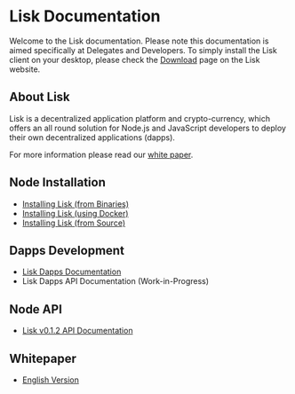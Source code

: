 # Lisk Documentation

Welcome to the Lisk documentation. Please note this documentation is aimed specifically at Delegates and Developers. To simply install the Lisk client on your desktop, please check the [Download](https://lisk.io/download) page on the Lisk website.

## About Lisk

Lisk is a decentralized application platform and crypto-currency, which offers an all round solution for Node.js and JavaScript developers to deploy their own decentralized applications (dapps).

For more information please read our [white paper](/documentation?i=lisk-whitepaper/LiskWhitepaper).

## Node Installation

* [Installing Lisk (from Binaries)](/documentation?i=lisk-docs/BinaryInstall)
* [Installing Lisk (using Docker)](/documentation?i=lisk-docs/DockerInstall)
* [Installing Lisk (from Source)](/documentation?i=lisk-docs/SourceInstall)

## Dapps Development

* [Lisk Dapps Documentation](/documentation?i=lisk-dapps-docs/README)
* Lisk Dapps API Documentation (Work-in-Progress)

## Node API

* [Lisk v0.1.2 API Documentation](/documentation?i=lisk-docs/APIReference)

## Whitepaper

* [English Version](/documentation?i=lisk-whitepaper/LiskWhitepaper)
